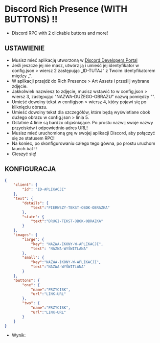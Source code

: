 # Discord Rich Presence (WITH BUTTONS) !!
- Discord RPC with 2 clickable buttons and more!

## USTAWIENIE
- Musisz mieć aplikację utworzoną w [Discord Developers Portal](https://discord.com/developers/applications) 
- Jeśli jeszcze jej nie masz, utwórz ją i umieść jej identyfikator w config.json > wiersz 2 zastępując „ID-TUTAJ” z Twoim identyfikatorem między „”. 
- W aplikacji przejdź do Rich Presence > Art Assets i prześlij wybrane zdjęcie. 
- Jakkolwiek nazwiesz to zdjęcie, musisz wstawić to w config,json > wiersz 3, zastępując "NAZWA-DUŻEGO-OBRAZU" nazwą pomiędzy "". 
- Umieść dowolny tekst w configjson > wiersz 4, który pojawi się po kliknięciu obrazu. 
- Umieść dowolny tekst dla szczegółów, które będą wyświetlane obok dużego obrazu w config.json > linia 5. 
- Ostatnie 4 linie są bardzo objaśniające. Po prostu nazwij swoje nazwy przycisków i odpowiednio adres URL! 
- Musisz mieć uruchomioną grę w swojej aplikacji Discord, aby połączyć się ze statusem RPC! 
- Na koniec, po skonfigurowaniu całego tego gówna, po prostu uruchom launch.bat !! 
- Cieszyć się!

## KONFIGURACJA
```json
{
	"client": {
		"id": "ID-APLIKACJI"
	},
	"text": {
		"details": {
			"text":"PIERWSZY-TEKST-OBOK-OBRAZKA"
		},
		"state": {
			"text":"DRUGI-TEKST-OBOK-OBRAZKA"
		}
	},
	"images": {
		"large": {
			"key": "NAZWA-IKONY-W-APLIKACJI",
			"text": "NAZWA-WYŚWITLANA"
		},
		"small": {
			"key":"NAZWA-IKONY-W-APLIKACJI",
			"text":"NAZWA-WYŚWITLANA"
		}
	},
	"buttons": {
		"one": {
			"name":"PRZYCISK",
			"url":"LINK-URL"
		},
		"two": {
			"name":"PRZYCISK",
			"url":"LINK-URL"
		}
	}
}
````
- Wynik:
